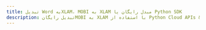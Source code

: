 ---title: تبدیل Word بهXLAM، MOBI به XLAM مبدل رایگان یا Python SDKdescription: تبدیل رایگانMOBI به XLAM با استفاده از Python Cloud APIs & SDK. همچنین اسناد Microsoft Word و OpenOffice را در Cloud ایجاد، ویرایش و رندر کنید.---